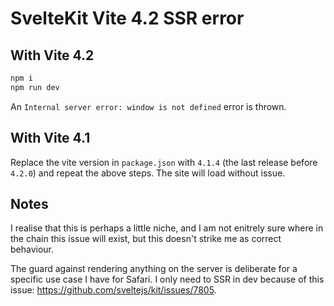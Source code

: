 # SvelteKit Vite 4.2 SSR error

## With Vite 4.2
```typescript
npm i
npm run dev
```

An `Internal server error: window is not defined` error is thrown.

## With Vite 4.1
Replace the vite version in `package.json` with `4.1.4` (the last release before `4.2.0`) and repeat the above steps. The site will load without issue.

## Notes

I realise that this is perhaps a little niche, and I am not enitrely sure where in the chain this issue will exist, but this doesn't strike me as correct behaviour.

The guard against rendering anything on the server is deliberate for a specific use case I have for Safari. I only need to SSR in dev because of this issue: https://github.com/sveltejs/kit/issues/7805.

